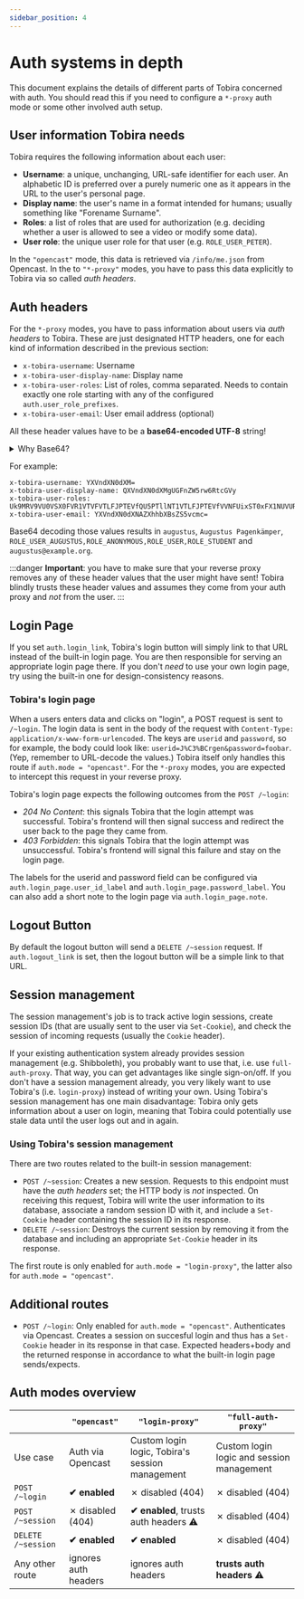 ```yaml
---
sidebar_position: 4
---
```


# Auth systems in depth

This document explains the details of different parts of Tobira concerned with auth.
You should read this if you need to configure a `*-proxy` auth mode or some other involved auth setup.


## User information Tobira needs

Tobira requires the following information about each user:

- **Username**: a unique, unchanging, URL-safe identifier for each user.
  An alphabetic ID is preferred over a purely numeric one as it appears in the URL to the user's personal page.
- **Display name**: the user's name in a format intended for humans; usually something like "Forename Surname".
- **Roles**: a list of roles that are used for authorization (e.g. deciding whether a user is allowed to see a video or modify some data).
- **User role**: the unique user role for that user (e.g. `ROLE_USER_PETER`).

In the `"opencast"` mode, this data is retrieved via `/info/me.json` from Opencast.
In the to `"*-proxy"` modes, you have to pass this data explicitly to Tobira via so called *auth headers*.


## Auth headers

For the `*-proxy` modes, you have to pass information about users via *auth headers* to Tobira.
These are just designated HTTP headers, one for each kind of information described in the previous section:

- `x-tobira-username`: Username
- `x-tobira-user-display-name`: Display name
- `x-tobira-user-roles`: List of roles, comma separated.
  Needs to contain exactly one role starting with any of the configured `auth.user_role_prefixes`.
- `x-tobira-user-email`: User email address (optional)

All these header values have to be a **base64-encoded UTF-8** string!

<details>
<summary>Why Base64?</summary>

It is strongly recommended by the HTTP standard to only include ASCII bytes in HTTP headers.
Arbitrary bytes are *usually* passed through verbatim, but this is not guaranteed and often forbidden.
Base64 encoding is the safer option, that's why we chose it for Tobira.

</details>

For example:

```
x-tobira-username: YXVndXN0dXM=
x-tobira-user-display-name: QXVndXN0dXMgUGFnZW5rw6RtcGVy
x-tobira-user-roles: Uk9MRV9VU0VSX0FVR1VTVFVTLFJPTEVfQU5PTllNT1VTLFJPTEVfVVNFUixST0xFX1NUVURFTlQ=
x-tobira-user-email: YXVndXN0dXNAZXhhbXBsZS5vcmc=
```

Base64 decoding those values results in `augustus`, `Augustus Pagenkämper`, `ROLE_USER_AUGUSTUS,ROLE_ANONYMOUS,ROLE_USER,ROLE_STUDENT` and `augustus@example.org`.

:::danger
**Important**: you have to make sure that your reverse proxy removes any of these header values that the user might have sent!
Tobira blindly trusts these header values and assumes they come from your auth proxy and *not* from the user.
:::


## Login Page

If you set `auth.login_link`, Tobira's login button will simply link to that URL instead of the built-in login page.
You are then responsible for serving an appropriate login page there.
If you don't *need* to use your own login page, try using the built-in one for design-consistency reasons.

### Tobira's login page

When a users enters data and clicks on "login", a POST request is sent to `/~login`.
The login data is sent in the body of the request with `Content-Type: application/x-www-form-urlencoded`.
The keys are `userid` and `password`, so for example, the body could look like: `userid=J%C3%BCrgen&password=foobar`.
(Yep, remember to URL-decode the values.)
Tobira itself only handles this route if `auth.mode = "opencast"`.
For the `*-proxy` modes, you are expected to intercept this request in your reverse proxy.

Tobira's login page expects the following outcomes from the `POST /~login`:

- *204 No Content*: this signals Tobira that the login attempt was successful.
  Tobira's frontend will then signal success and redirect the user back to the page they came from.
- *403 Forbidden*: this signals Tobira that the login attempt was unsuccessful.
  Tobira's frontend will signal this failure and stay on the login page.

The labels for the userid and password field can be configured via `auth.login_page.user_id_label` and `auth.login_page.password_label`.
You can also add a short note to the login page via `auth.login_page.note`.


## Logout Button

By default the logout button will send a `DELETE /~session` request.
If `auth.logout_link` is set, then the logout button will be a simple link to that URL.


## Session management

The session management's job is to track active login sessions, create session IDs (that are usually sent to the user via `Set-Cookie`), and check the session of incoming requests (usually the `Cookie` header).

If your existing authentication system already provides session management (e.g. Shibboleth), you probably want to use that, i.e. use `full-auth-proxy`.
That way, you can get advantages like single sign-on/off.
If you don't have a session management already, you very likely want to use Tobira's (i.e. `login-proxy`) instead of writing your own.
Using Tobira's session management has one main disadvantage:
Tobira only gets information about a user on login, meaning that Tobira could potentially use stale data until the user logs out and in again.

### Using Tobira's session management

There are two routes related to the built-in session management:

- `POST /~session`: Creates a new session.
  Requests to this endpoint must have the *auth headers* set; the HTTP body is *not* inspected.
  On receiving this request, Tobira will write the user information to its database, associate a random session ID with it, and include a `Set-Cookie` header containing the session ID in its response.
- `DELETE /~session`: Destroys the current session by removing it from the database and including an appropriate `Set-Cookie` header in its response.

The first route is only enabled for `auth.mode = "login-proxy"`, the latter also for `auth.mode = "opencast"`.


## Additional routes

- `POST /~login`: Only enabled for `auth.mode = "opencast"`.
  Authenticates via Opencast.
  Creates a session on succesful login and thus has a `Set-Cookie` header in its response in that case.
  Expected headers+body and the returned response in accordance to what the built-in login page sends/expects.


## Auth modes overview

|     | `"opencast"` | `"login-proxy"` | `"full-auth-proxy"` |
| --- | --- | --- | --- |
| Use case | Auth via Opencast | Custom login logic, Tobira's session management | Custom login logic and session management |
| `POST /~login` | **✔ enabled** | ✗ disabled (404) | ✗ disabled (404) |
| `POST /~session` | ✗ disabled (404) | **✔ enabled**, trusts auth headers ⚠️ | ✗ disabled (404) |
| `DELETE /~session` | **✔ enabled** | **✔ enabled** | ✗ disabled (404) |
| Any other route | ignores auth headers | ignores auth headers | **trusts auth headers** ⚠️ |

